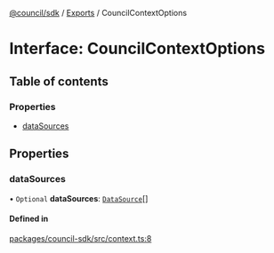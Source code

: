[@council/sdk](../README.md) / [Exports](../modules.md) / CouncilContextOptions

# Interface: CouncilContextOptions

## Table of contents

### Properties

- [dataSources](CouncilContextOptions.md#datasources)

## Properties

### dataSources

• `Optional` **dataSources**: [`DataSource`](DataSource.md)[]

#### Defined in

[packages/council-sdk/src/context.ts:8](https://github.com/element-fi/council-monorepo/blob/1bac428/packages/council-sdk/src/context.ts#L8)
